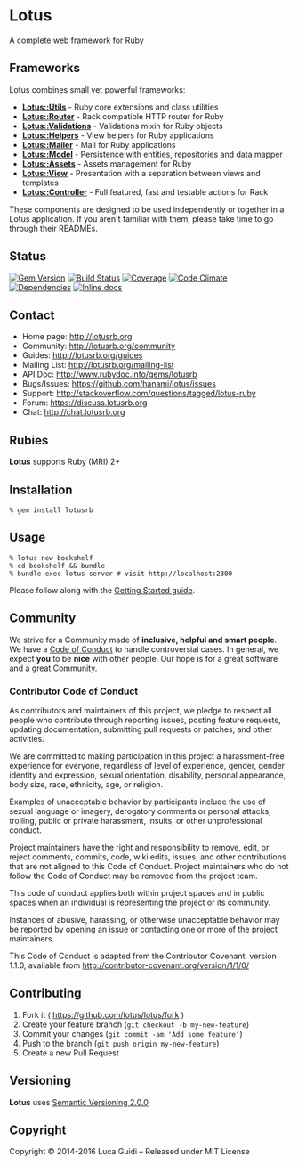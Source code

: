 # Lotus

A complete web framework for Ruby

## Frameworks

Lotus combines small yet powerful frameworks:

* [**Lotus::Utils**](https://github.com/hanami/utils) - Ruby core extensions and class utilities
* [**Lotus::Router**](https://github.com/hanami/router) - Rack compatible HTTP router for Ruby
* [**Lotus::Validations**](https://github.com/hanami/validations) - Validations mixin for Ruby objects
* [**Lotus::Helpers**](https://github.com/hanami/helpers) - View helpers for Ruby applications
* [**Lotus::Mailer**](https://github.com/hanami/mailer) - Mail for Ruby applications
* [**Lotus::Model**](https://github.com/hanami/model) - Persistence with entities, repositories and data mapper
* [**Lotus::Assets**](https://github.com/hanami/assets) - Assets management for Ruby
* [**Lotus::View**](https://github.com/hanami/view) - Presentation with a separation between views and templates
* [**Lotus::Controller**](https://github.com/hanami/controller) - Full featured, fast and testable actions for Rack

These components are designed to be used independently or together in a Lotus application.
If you aren't familiar with them, please take time to go through their READMEs.

## Status

[![Gem Version](https://badge.fury.io/rb/lotusrb.svg)](http://badge.fury.io/rb/lotusrb)
[![Build Status](https://secure.travis-ci.org/lotus/lotus.svg?branch=master)](http://travis-ci.org/lotus/lotus?branch=master)
[![Coverage](https://coveralls.io/repos/lotus/lotus/badge.svg?branch=master)](https://coveralls.io/r/lotus/lotus)
[![Code Climate](https://codeclimate.com/github/lotus/lotus.svg)](https://codeclimate.com/github/lotus/lotus)
[![Dependencies](https://gemnasium.com/lotus/lotus.svg)](https://gemnasium.com/lotus/lotus)
[![Inline docs](http://inch-ci.org/github/lotus/lotus.svg)](http://inch-ci.org/github/lotus/lotus)

## Contact

* Home page: http://lotusrb.org
* Community: http://lotusrb.org/community
* Guides: http://lotusrb.org/guides
* Mailing List: http://lotusrb.org/mailing-list
* API Doc: http://www.rubydoc.info/gems/lotusrb
* Bugs/Issues: https://github.com/hanami/lotus/issues
* Support: http://stackoverflow.com/questions/tagged/lotus-ruby
* Forum: https://discuss.lotusrb.org
* Chat: http://chat.lotusrb.org

## Rubies

__Lotus__ supports Ruby (MRI) 2+

## Installation

```shell
% gem install lotusrb
```

## Usage

```shell
% lotus new bookshelf
% cd bookshelf && bundle
% bundle exec lotus server # visit http://localhost:2300
```

Please follow along with the [Getting Started guide](http://lotusrb.org/guides/getting-started).

## Community

We strive for a Community made of **inclusive, helpful and smart people**.
We have a [Code of Conduct](http://lotusrb.org/community/#code-of-conduct) to handle controversial cases.
In general, we expect **you** to be **nice** with other people.
Our hope is for a great software and a great Community.

### Contributor Code of Conduct

As contributors and maintainers of this project, we pledge to respect all people who contribute through reporting issues, posting feature requests, updating documentation, submitting pull requests or patches, and other activities.

We are committed to making participation in this project a harassment-free experience for everyone, regardless of level of experience, gender, gender identity and expression, sexual orientation, disability, personal appearance, body size, race, ethnicity, age, or religion.

Examples of unacceptable behavior by participants include the use of sexual language or imagery, derogatory comments or personal attacks, trolling, public or private harassment, insults, or other unprofessional conduct.

Project maintainers have the right and responsibility to remove, edit, or reject comments, commits, code, wiki edits, issues, and other contributions that are not aligned to this Code of Conduct. Project maintainers who do not follow the Code of Conduct may be removed from the project team.

This code of conduct applies both within project spaces and in public spaces when an individual is representing the project or its community.

Instances of abusive, harassing, or otherwise unacceptable behavior may be reported by opening an issue or contacting one or more of the project maintainers.

This Code of Conduct is adapted from the Contributor Covenant, version 1.1.0, available from http://contributor-covenant.org/version/1/1/0/

## Contributing

1. Fork it ( https://github.com/lotus/lotus/fork )
2. Create your feature branch (`git checkout -b my-new-feature`)
3. Commit your changes (`git commit -am 'Add some feature'`)
4. Push to the branch (`git push origin my-new-feature`)
5. Create a new Pull Request

## Versioning

__Lotus__ uses [Semantic Versioning 2.0.0](http://semver.org)

## Copyright

Copyright © 2014-2016 Luca Guidi – Released under MIT License
